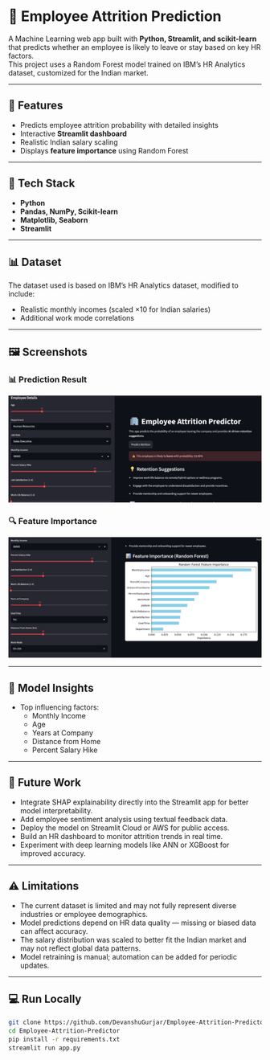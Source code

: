 # 🧠 Employee Attrition Prediction

A Machine Learning web app built with **Python, Streamlit, and scikit-learn** that predicts whether an employee is likely to leave or stay based on key HR factors.  
This project uses a Random Forest model trained on IBM’s HR Analytics dataset, customized for the Indian market.

---

## 🚀 Features
- Predicts employee attrition probability with detailed insights  
- Interactive **Streamlit dashboard**  
- Realistic Indian salary scaling  
- Displays **feature importance** using Random Forest  

---

## 🧩 Tech Stack
- **Python**
- **Pandas, NumPy, Scikit-learn**
- **Matplotlib, Seaborn**
- **Streamlit**

---

## 📊 Dataset
The dataset used is based on IBM’s HR Analytics dataset, modified to include:
- Realistic monthly incomes (scaled ×10 for Indian salaries)
- Additional work mode correlations

---

## 🖼 Screenshots

### 📊 Prediction Result
![Prediction](./assets/image1.jpeg)

### 🔍 Feature Importance
![Feature Importance](./assets/image2.jpeg)

---

## 🧠 Model Insights
- Top influencing factors:
  - Monthly Income
  - Age
  - Years at Company
  - Distance from Home
  - Percent Salary Hike

---

## 🚀 Future Work
- Integrate SHAP explainability directly into the Streamlit app for better model interpretability.
- Add employee sentiment analysis using textual feedback data.
- Deploy the model on Streamlit Cloud or AWS for public access.
- Build an HR dashboard to monitor attrition trends in real time.
- Experiment with deep learning models like ANN or XGBoost for improved accuracy.

---

## ⚠️ Limitations
- The current dataset is limited and may not fully represent diverse industries or employee demographics.
- Model predictions depend on HR data quality — missing or biased data can affect accuracy.
- The salary distribution was scaled to better fit the Indian market and may not reflect global data patterns.
- Model retraining is manual; automation can be added for periodic updates.

---

## 💻 Run Locally
```bash
git clone https://github.com/DevanshuGurjar/Employee-Attrition-Predictor.git
cd Employee-Attrition-Predictor
pip install -r requirements.txt
streamlit run app.py
